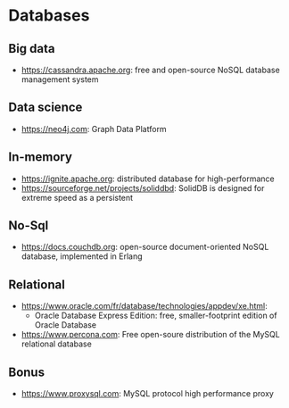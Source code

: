 # Databases

## Big data
- https://cassandra.apache.org: free and open-source NoSQL database management system

## Data science
- https://neo4j.com: Graph Data Platform

## In-memory
- https://ignite.apache.org: distributed database for high-performance
- https://sourceforge.net/projects/soliddbd: SolidDB is designed for extreme speed as a persistent

## No-Sql
- https://docs.couchdb.org: open-source document-oriented NoSQL database, implemented in Erlang

## Relational
- https://www.oracle.com/fr/database/technologies/appdev/xe.html:
  + Oracle Database Express Edition: free, smaller-footprint edition of Oracle Database 
- https://www.percona.com: Free open-soure distribution of the MySQL relational database

## Bonus  
- https://www.proxysql.com: MySQL protocol high performance proxy
